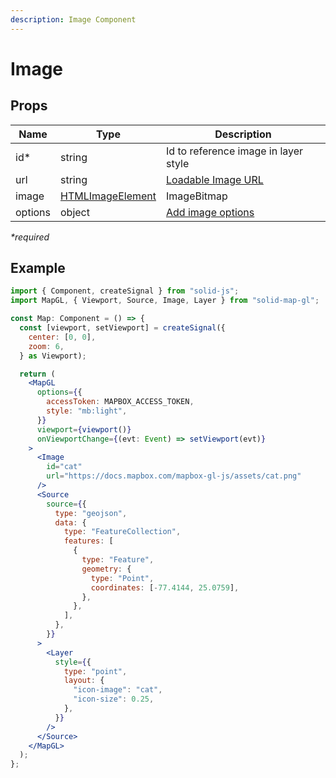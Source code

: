 ```yaml
---
description: Image Component
---
```


# Image

## Props

| Name    | Type                                                                           | Description                                                                       |
| ------- | ------------------------------------------------------------------------------ | --------------------------------------------------------------------------------- |
| id\*    | string                                                                         | Id to reference image in layer style                                              |
| url     | string                                                                         | [Loadable Image URL](https://docs.mapbox.com/mapbox-gl-js/api/map/#map#loadimage) |
| image   | [HTMLImageElement](https://docs.mapbox.com/mapbox-gl-js/api/map/#map#addimage) | ImageBitmap                                                                       |
| options | object                                                                         | [Add image options](https://docs.mapbox.com/mapbox-gl-js/api/map/#map#addimage)   |

_\*required_

## Example

```jsx
import { Component, createSignal } from "solid-js";
import MapGL, { Viewport, Source, Image, Layer } from "solid-map-gl";

const Map: Component = () => {
  const [viewport, setViewport] = createSignal({
    center: [0, 0],
    zoom: 6,
  } as Viewport);

  return (
    <MapGL
      options={{
        accessToken: MAPBOX_ACCESS_TOKEN,
        style: "mb:light",
      }}
      viewport={viewport()}
      onViewportChange={(evt: Event) => setViewport(evt)}
    >
      <Image
        id="cat"
        url="https://docs.mapbox.com/mapbox-gl-js/assets/cat.png"
      />
      <Source
        source={{
          type: "geojson",
          data: {
            type: "FeatureCollection",
            features: [
              {
                type: "Feature",
                geometry: {
                  type: "Point",
                  coordinates: [-77.4144, 25.0759],
                },
              },
            ],
          },
        }}
      >
        <Layer
          style={{
            type: "point",
            layout: {
              "icon-image": "cat",
              "icon-size": 0.25,
            },
          }}
        />
      </Source>
    </MapGL>
  );
};
```
